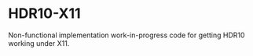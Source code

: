 # HDR10-X11
Non-functional implementation work-in-progress code for getting HDR10 working under X11.
